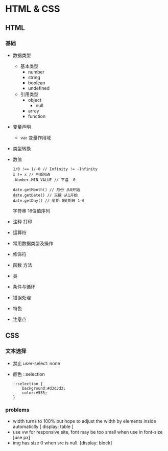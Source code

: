 # HTML & CSS

## HTML

### 基础

- 数据类型
  - 基本类型
    - number
    - string
    - boolean
    - undefined
  - 引用类型
    - object
      - null
    - array
    - function
  
- 变量声明
  
  - var 变量作用域
  
- 类型转换

- 数值

  ```
  1/0 !== 1/-0 // Infinity != -Infinity
  x != x // 判断NaN
  -Number.MIN_VALUE // 下溢 -0
  
  ```

  

  ```
  date.getMonth() // 月份 从0开始
  date.getDate() // 天数 从1开始
  date.getDay() // 星期 0星期日 1-6
  ```

  字符串 16位值序列

  

  

  

  

  

- 注释 打印

- 运算符

- 常用数据类型及操作

- 修饰符

- 函数 方法

- 类

- 条件与循环

- 错误处理

- 特色

- 注意点





## CSS



### 文本选择

- 禁止 user-select: none

- 颜色 ::selection

  ```
  ::selection {
      background:#d3d3d3; 
      color:#555;
  }
  ```









### problems

- width turns to 100% but hope to adjust the width by elements inside automaticlly [ display: table ]
- use vw for responsive site, font may be too small when use in font-size [use px]
- img has size 0 when src is null. [display: block]

